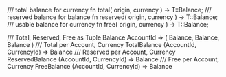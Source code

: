 




/// total balance for currency
fn total( origin, currency ) -> T::Balance;
/// reserved balance for balance
fn reserved( origin, currency ) -> T::Balance;
/// usable balance for currency
fn free( origin, currency ) -> T::Balance;

/// Total, Reserved, Free as Tuple
Balance AccountId => ( Balance, Balance, Balance )
/// Total per Account, Currency
TotalBalance (AccountId, CurrencyId) => Balance
/// Reserved per Account, Currency
ReservedBalance (AccountId, CurrencyId) => Balance
/// Free per Account, Currency
FreeBalance (AccountId, CurrencyId) => Balance

